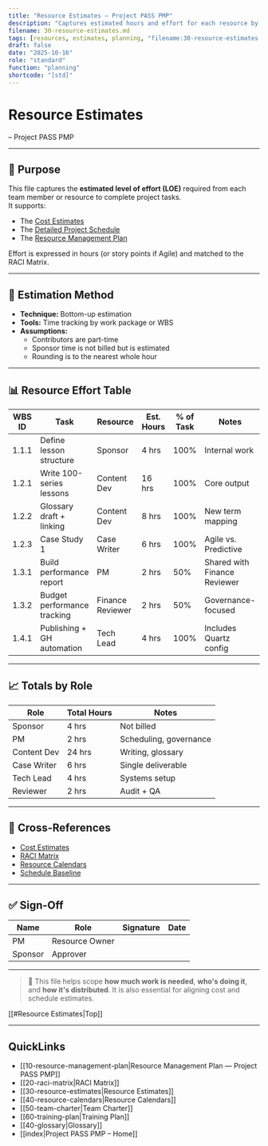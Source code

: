 ```yaml
---
title: "Resource Estimates — Project PASS PMP"
description: "Captures estimated hours and effort for each resource by work package or task to support cost and schedule baselines."
filename: 30-resource-estimates.md
tags: [resources, estimates, planning, "filename:30-resource-estimates.md"]
draft: false
date: "2025-10-16"
role: "standard"
function: "planning"
shortcode: "[std]"
---
```


# Resource Estimates
– Project PASS PMP  

---

## 📎 Purpose

This file captures the **estimated level of effort (LOE)** required from each team member or resource to complete project tasks.  
It supports:
- The [Cost Estimates](../30-cost-management-plan/40-Cost-Estimates.md)  
- The [Detailed Project Schedule](../20-schedule-management/02-detailed-project-schedule.md)  
- The [Resource Management Plan](10-resource-management-plan.md)

Effort is expressed in hours (or story points if Agile) and matched to the RACI Matrix.

---

## 🔢 Estimation Method

- **Technique:** Bottom-up estimation  
- **Tools:** Time tracking by work package or WBS  
- **Assumptions:**  
  - Contributors are part-time  
  - Sponsor time is not billed but is estimated  
  - Rounding is to the nearest whole hour

---

## 📊 Resource Effort Table

| WBS ID | Task | Resource | Est. Hours | % of Task | Notes |
|--------|------|----------|-------------|-----------|-------|
| 1.1.1 | Define lesson structure | Sponsor | 4 hrs | 100% | Internal work |
| 1.2.1 | Write 100-series lessons | Content Dev | 16 hrs | 100% | Core output |
| 1.2.2 | Glossary draft + linking | Content Dev | 8 hrs | 100% | New term mapping |
| 1.2.3 | Case Study 1 | Case Writer | 6 hrs | 100% | Agile vs. Predictive |
| 1.3.1 | Build performance report | PM | 2 hrs | 50% | Shared with Finance Reviewer |
| 1.3.2 | Budget performance tracking | Finance Reviewer | 2 hrs | 50% | Governance-focused |
| 1.4.1 | Publishing + GH automation | Tech Lead | 4 hrs | 100% | Includes Quartz config |

---

## 📈 Totals by Role

| Role | Total Hours | Notes |
|------|-------------|-------|
| Sponsor | 4 hrs | Not billed |
| PM | 2 hrs | Scheduling, governance |
| Content Dev | 24 hrs | Writing, glossary |
| Case Writer | 6 hrs | Single deliverable |
| Tech Lead | 4 hrs | Systems setup |
| Reviewer | 2 hrs | Audit + QA |

---

## 🔁 Cross-References

- [Cost Estimates](../30-cost-management-plan/40-Cost-Estimates.md)  
- [RACI Matrix](20-raci-matrix.md)  
- [Resource Calendars](40-resource-calendars.md)  
- [Schedule Baseline](../20-schedule-management/04-schedule-baseline.md)

---

## ✅ Sign-Off

| Name | Role | Signature | Date |
|------|------|-----------|------|
| PM | Resource Owner | | |
| Sponsor | Approver | | |

---

> 📌 This file helps scope **how much work is needed**, **who's doing it**, and **how it's distributed**. It is also essential for aligning cost and schedule estimates.

[[#Resource Estimates|Top]]

---

## QuickLinks
- [[10-resource-management-plan|Resource Management Plan — Project PASS PMP]]
- [[20-raci-matrix|RACI Matrix]]
- [[30-resource-estimates|Resource Estimates]]
- [[40-resource-calendars|Resource Calendars]]
- [[50-team-charter|Team Charter]]
- [[60-training-plan|Training Plan]]
- [[40-glossary|Glossary]]
- [[index|Project PASS PMP – Home]]
